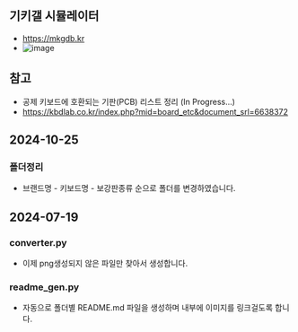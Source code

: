 ## 기키갤 시뮬레이터
- https://mkgdb.kr
- ![image](https://github.com/user-attachments/assets/2a3f08b6-8841-463a-88ba-cbe37a2099b0)

## 참고
- 공제 키보드에 호환되는 기판(PCB) 리스트 정리 (In Progress...)
- https://kbdlab.co.kr/index.php?mid=board_etc&document_srl=6638372

## 2024-10-25
### 폴더정리
- 브랜드명 - 키보드명 - 보강판종류 순으로 폴더를 변경하였습니다.


## 2024-07-19
### converter.py
 - 이제 png생성되지 않은 파일만 찾아서 생성합니다. 
### readme_gen.py
 - 자동으로 폴더별 README.md 파일을 생성하며 내부에 이미지를 링크걸도록 합니다.

